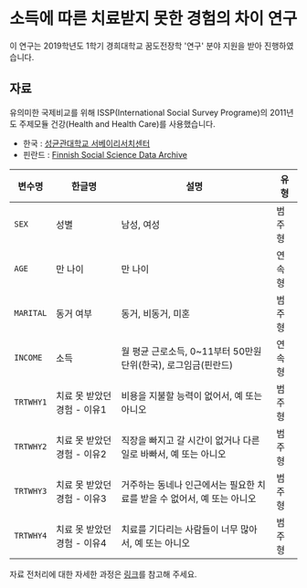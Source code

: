 # 소득에 따른 치료받지 못한 경험의 차이 연구

이 연구는 2019학년도 1학기 경희대학교 꿈도전장학 '연구' 분야 지원을 받아 진행하였습니다.



## 자료

유의미한 국제비교를 위해 ISSP(International Social Survey Programe)의 2011년도 주제모듈 건강(Health and Health Care)를 사용했습니다.

* 한국  : [성균관대학교 서베이리서치센터](<http://kgss.skku.edu/?page_id=39>)
* 핀란드 : [Finnish Social Science Data Archive](<https://services.fsd.uta.fi/catalogue/FSD2703?tab=variables&lang=en&study_language=en>)




|변수명|한글명|설명|유형|
|------|---|---|------|
|```SEX```|성별| 남성, 여성                                                   |범주형|
|```AGE```|만 나이|만 나이|연속형|
|```MARITAL```|동거 여부|동거, 비동거, 미혼|범주형|
| ```INCOME```  |소득|월 평균 근로소득, 0~11부터 50만원 단위(한국), 로그임금(핀란드)|연속형|
|```TRTWHY1```|치료 못 받았던 경험 - 이유1|비용을 지불할 능력이 없어서, 예 또는 아니오|범주형|
|```TRTWHY2```|치료 못 받았던 경험 - 이유2|직장을 빠지고 갈 시간이 없거나 다른 일로 바빠서, 예 또는 아니오|범주형|
|```TRTWHY3```|치료 못 받았던 경험 - 이유3|거주하는 동네나 인근에서는 필요한 치료를 받을 수 없어서, 예 또는 아니오|범주형|
|```TRTWHY4```|치료 못 받았던 경험 - 이유4|치료를 기다리는 사람들이 너무 많아서, 예 또는 아니오|범주형|

자료 전처리에 대한 자세한 과정은 [링크](<https://github.com/euneestella/khu_project_2019/blob/master/data_cleaning.ipynb>)를 참고해 주세요.
